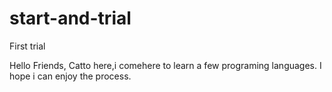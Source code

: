 # start-and-trial
First trial

Hello Friends,
Catto here,i comehere to learn a few programing languages.
I hope i can enjoy the process.
